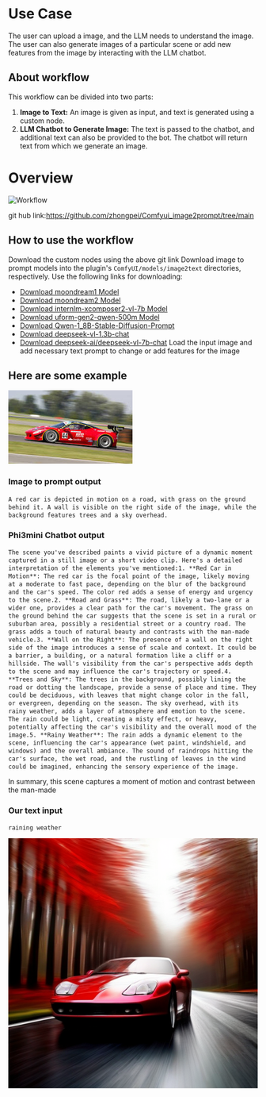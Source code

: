 # Use Case
The user can upload a image, and the LLM needs to understand the image. The user can also generate images of a particular scene or add new features from the image by interacting with the LLM chatbot.
## About workflow
This workflow can be divided into two parts: 
1. **Image to Text:** An image is given as input, and text is generated using a custom node.
2.  **LLM Chatbot to Generate Image:** The text is passed to the chatbot, and additional text can also be provided to the bot. The chatbot will return text from which we generate an image.
# Overview
![Workflow]((https://github.com/sribalakumaran/images/blob/main/whole%20workflow.JPG))

git hub link:https://github.com/zhongpei/Comfyui_image2prompt/tree/main

## How to use the workflow
Download the custom nodes using the above git link
Download image to prompt models into the plugin's  `ComfyUI/models/image2text`  directories, respectively. Use the following links for downloading:

-   [Download moondream1 Model](https://huggingface.co/vikhyatk/moondream1)
-   [Download moondream2 Model](https://huggingface.co/vikhyatk/moondream2)
-   [Download internlm-xcomposer2-vl-7b Model](https://huggingface.co/internlm/internlm-xcomposer2-vl-7b)
-   [Download uform-gen2-qwen-500m Model](https://huggingface.co/unum-cloud/uform-gen2-qwen-500m)
-   [Download Qwen-1_8B-Stable-Diffusion-Prompt](https://huggingface.co/hahahafofo/Qwen-1_8B-Stable-Diffusion-Prompt)
-   [Download deepseek-vl-1.3b-chat](https://huggingface.co/deepseek-ai/deepseek-vl-1.3b-chat)
-   [Download deepseek-ai/deepseek-vl-7b-chat](https://huggingface.co/deepseek-ai/deepseek-vl-7b-chat)
Load the input image and add necessary text prompt to change or add features for the image
## Here are some example 
![Input image](https://github.com/sribalakumaran/images/blob/main/download.jpg)
### Image to prompt output

    A red car is depicted in motion on a road, with grass on the ground behind it. A wall is visible on the right side of the image, while the background features trees and a sky overhead.
### Phi3mini Chatbot output

    The scene you've described paints a vivid picture of a dynamic moment captured in a still image or a short video clip. Here's a detailed interpretation of the elements you've mentioned:1. **Red Car in Motion**: The red car is the focal point of the image, likely moving at a moderate to fast pace, depending on the blur of the background and the car's speed. The color red adds a sense of energy and urgency to the scene.2. **Road and Grass**: The road, likely a two-lane or a wider one, provides a clear path for the car's movement. The grass on the ground behind the car suggests that the scene is set in a rural or suburban area, possibly a residential street or a country road. The grass adds a touch of natural beauty and contrasts with the man-made vehicle.3. **Wall on the Right**: The presence of a wall on the right side of the image introduces a sense of scale and context. It could be a barrier, a building, or a natural formation like a cliff or a hillside. The wall's visibility from the car's perspective adds depth to the scene and may influence the car's trajectory or speed.4. **Trees and Sky**: The trees in the background, possibly lining the road or dotting the landscape, provide a sense of place and time. They could be deciduous, with leaves that might change color in the fall, or evergreen, depending on the season. The sky overhead, with its rainy weather, adds a layer of atmosphere and emotion to the scene. The rain could be light, creating a misty effect, or heavy, potentially affecting the car's visibility and the overall mood of the image.5. **Rainy Weather**: The rain adds a dynamic element to the scene, influencing the car's appearance (wet paint, windshield, and windows) and the overall ambiance. The sound of raindrops hitting the car's surface, the wet road, and the rustling of leaves in the wind could be imagined, enhancing the sensory experience of the image.

In summary, this scene captures a moment of motion and contrast between the man-made
### Our text input

    raining weather
![Output image](https://github.com/sribalakumaran/images/blob/main/ComfyUI_temp_jpuop_00013_.png)
